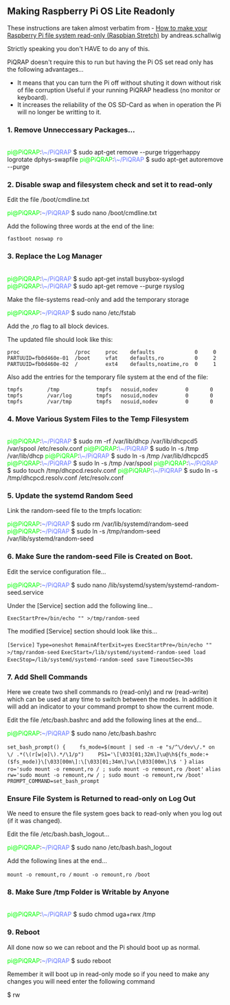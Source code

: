 ## Making Raspberry Pi OS Lite Readonly

These instructions are taken almost verbatim from - [How to make your Raspberry Pi file system read-only (Raspbian Stretch)](https://medium.com/swlh/make-your-raspberry-pi-file-system-read-only-raspbian-buster-c558694de79) by andreas.schallwig

Strictly speaking you don't HAVE to do any of this.

PiQRAP doesn't require this to run but having the Pi OS set read only has the following advantages...
<br>
* It means that you can turn the Pi off without shuting it down without risk of file corruption Useful if your running PiQRAP headless (no monitor or keyboard).
* It increases the reliability of the OS SD-Card as when in operation the Pi will no longer be writting to it.

### 1\. Remove Unneccessary Packages\.\.\.
<br>
<span class="colour" style="color:rgb(0, 255, 0)">pi@PiQRAP</span>:<span class="colour" style="color:rgb(102, 119, 255)">\~/PiQRAP</span> $ sudo apt-get remove --purge triggerhappy logrotate dphys-swapfile
<span class="colour" style="color:rgb(0, 255, 0)">pi@PiQRAP</span>:<span class="colour" style="color:rgb(102, 119, 255)">\~/PiQRAP</span> $ sudo apt-get autoremove --purge

### 2\. Disable swap and filesystem check and set it to read\-only

Edit the file /boot/cmdline.txt

<span class="colour" style="color:rgb(0, 255, 0)">pi@PiQRAP</span>:<span class="colour" style="color:rgb(102, 119, 255)">\~/PiQRAP</span> $ sudo nano /boot/cmdline.txt

Add the following three words at the end of the line:

`fastboot noswap ro`

### 3\. Replace the Log Manager
<br>
<span class="colour" style="color:rgb(0, 255, 0)">pi@PiQRAP</span>:<span class="colour" style="color:rgb(102, 119, 255)">\~/PiQRAP</span> $ sudo apt-get install busybox-syslogd
<span class="colour" style="color:rgb(0, 255, 0)">pi@PiQRAP</span>:<span class="colour" style="color:rgb(102, 119, 255)">\~/PiQRAP</span> $ sudo apt-get remove --purge rsyslog

Make the file-systems read-only and add the temporary storage

<span class="colour" style="color:rgb(0, 255, 0)">pi@PiQRAP</span>:<span class="colour" style="color:rgb(102, 119, 255)">\~/PiQRAP</span> $ sudo nano /etc/fstab

Add the ,ro flag to all block devices.

The updated file should look like this:

`proc                  /proc     proc    defaults             0     0`
`PARTUUID=fb0d460e-01  /boot     vfat    defaults,ro          0     2`
`PARTUUID=fb0d460e-02  /         ext4    defaults,noatime,ro  0     1`

Also add the entries for the temporary file system at the end of the file:

`tmpfs        /tmp            tmpfs   nosuid,nodev         0       0`
`tmpfs        /var/log        tmpfs   nosuid,nodev         0       0`
`tmpfs        /var/tmp        tmpfs   nosuid,nodev         0       0`

### 4\. Move Various System Files to the Temp Filesystem
<br>
<span class="colour" style="color:rgb(0, 255, 0)">pi@PiQRAP</span>:<span class="colour" style="color:rgb(102, 119, 255)">\~/PiQRAP</span> $ sudo rm -rf /var/lib/dhcp /var/lib/dhcpcd5 /var/spool /etc/resolv.conf
<span class="colour" style="color:rgb(0, 255, 0)">pi@PiQRAP</span>:<span class="colour" style="color:rgb(102, 119, 255)">\~/PiQRAP</span> $ sudo ln -s /tmp /var/lib/dhcp
<span class="colour" style="color:rgb(0, 255, 0)">pi@PiQRAP</span>:<span class="colour" style="color:rgb(102, 119, 255)">\~/PiQRAP</span> $ sudo ln -s /tmp /var/lib/dhcpcd5
<span class="colour" style="color:rgb(0, 255, 0)">pi@PiQRAP</span>:<span class="colour" style="color:rgb(102, 119, 255)">\~/PiQRAP</span> $ sudo ln -s /tmp /var/spool
<span class="colour" style="color:rgb(0, 255, 0)">pi@PiQRAP</span>:<span class="colour" style="color:rgb(102, 119, 255)">\~/PiQRAP</span> $ sudo touch /tmp/dhcpcd.resolv.conf
<span class="colour" style="color:rgb(0, 255, 0)">pi@PiQRAP</span>:<span class="colour" style="color:rgb(102, 119, 255)">\~/PiQRAP</span> $ sudo ln -s /tmp/dhcpcd.resolv.conf /etc/resolv.conf

### 5\. Update the systemd Random Seed

Link the random-seed file to the tmpfs location:

<span class="colour" style="color:rgb(0, 255, 0)">pi@PiQRAP</span>:<span class="colour" style="color:rgb(102, 119, 255)">\~/PiQRAP</span> $ sudo rm /var/lib/systemd/random-seed
<span class="colour" style="color:rgb(0, 255, 0)">pi@PiQRAP</span>:<span class="colour" style="color:rgb(102, 119, 255)">\~/PiQRAP</span> $ sudo ln -s /tmp/random-seed /var/lib/systemd/random-seed

### 6\. Make Sure the random\-seed File is Created on Boot\.

Edit the service configuration file...

<span class="colour" style="color:rgb(0, 255, 0)">pi@PiQRAP</span>:<span class="colour" style="color:rgb(102, 119, 255)">\~/PiQRAP</span> $ sudo nano /lib/systemd/system/systemd-random-seed.service

Under the [Service] section add the following line...

`ExecStartPre=/bin/echo "" >/tmp/random-seed`

The modified [Service] section should look like this...

`[Service]`
`Type=oneshot`
`RemainAfterExit=yes`
`ExecStartPre=/bin/echo "" >/tmp/random-seed`
`ExecStart=/lib/systemd/systemd-random-seed load`
`ExecStop=/lib/systemd/systemd-random-seed save`
`TimeoutSec=30s`

### 7\. Add Shell Commands

Here we create two shell commands ro (read-only) and rw (read-write) which can be used at any time to switch between the modes. In addition it will add an indicator to your command prompt to show the current mode.

Edit the file /etc/bash.bashrc and add the following lines at the end...

<span class="colour" style="color:rgb(0, 255, 0)">pi@PiQRAP</span>:<span class="colour" style="color:rgb(102, 119, 255)">\~/PiQRAP</span> $ sudo nano /etc/bash.bashrc

`set_bash_prompt() {`
`    fs_mode=$(mount | sed -n -e "s/^\/dev\/.* on \/ .*(\(r[w|o]\).*/\1/p")`
`    PS1='\[\033[01;32m\]\u@\h${fs_mode:+($fs_mode)}\[\033[00m\]:\[\033[01;34m\]\w\[\033[00m\]\$ '`
`}`
`alias ro='sudo mount -o remount,ro / ; sudo mount -o remount,ro /boot'`
`alias rw='sudo mount -o remount,rw / ; sudo mount -o remount,rw /boot'`
`PROMPT_COMMAND=set_bash_prompt`

### Ensure File System is Returned to read-only on Log Out

We need to ensure the file system goes back to read-only when you log out (if it was changed).

Edit the file /etc/bash.bash\_logout...

<span class="colour" style="color:rgb(0, 255, 0)">pi@PiQRAP</span>:<span class="colour" style="color:rgb(102, 119, 255)">\~/PiQRAP</span> $ sudo nano /etc/bash.bash\_logout

Add the following lines at the end...

`mount -o remount,ro /`
`mount -o remount,ro /boot`

### 8\. Make Sure /tmp Folder is Writable by Anyone
<br>
<span class="colour" style="color:rgb(0, 255, 0)">pi@PiQRAP</span>:<span class="colour" style="color:rgb(102, 119, 255)">\~/PiQRAP</span> $ sudo chmod uga+rwx /tmp

### 9\. Reboot

All done now so we can reboot and the Pi should boot up as normal.

<span class="colour" style="color:rgb(0, 255, 0)">pi@PiQRAP</span>:<span class="colour" style="color:rgb(102, 119, 255)">\~/PiQRAP</span> $ sudo reboot

Remember it will boot up in read-only mode so if you need to make any changes you will need enter the following command

$ rw